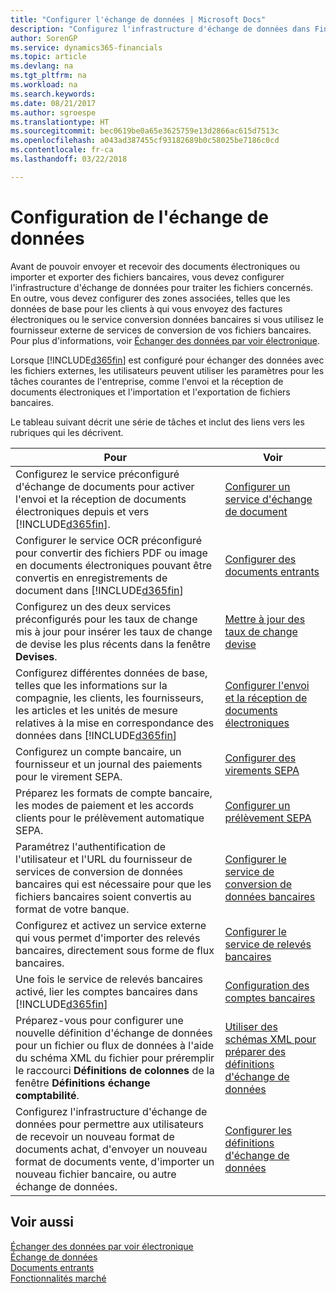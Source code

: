 ```yaml
---
title: "Configurer l'échange de données | Microsoft Docs"
description: "Configurez l'infrastructure d'échange de données dans Finance and Operations, Business edition."
author: SorenGP
ms.service: dynamics365-financials
ms.topic: article
ms.devlang: na
ms.tgt_pltfrm: na
ms.workload: na
ms.search.keywords: 
ms.date: 08/21/2017
ms.author: sgroespe
ms.translationtype: HT
ms.sourcegitcommit: bec0619be0a65e3625759e13d2866ac615d7513c
ms.openlocfilehash: a043ad387455cf93182689b0c58025be7186c0cd
ms.contentlocale: fr-ca
ms.lasthandoff: 03/22/2018

---
```

# <a name="setting-up-data-exchange"></a>Configuration de l'échange de données
Avant de pouvoir envoyer et recevoir des documents électroniques ou importer et exporter des fichiers bancaires, vous devez configurer l'infrastructure d'échange de données pour traiter les fichiers concernés. En outre, vous devez configurer des zones associées, telles que les données de base pour les clients à qui vous envoyez des factures électroniques ou le service conversion données bancaires si vous utilisez le fournisseur externe de services de conversion de vos fichiers bancaires. Pour plus d'informations, voir [Échanger des données par voir électronique](across-data-exchange.md).  

 Lorsque [!INCLUDE[d365fin](includes/d365fin_md.md)] est configuré pour échanger des données avec les fichiers externes, les utilisateurs peuvent utiliser les paramètres pour les tâches courantes de l'entreprise, comme l'envoi et la réception de documents électroniques et l'importation et l'exportation de fichiers bancaires.  

 Le tableau suivant décrit une série de tâches et inclut des liens vers les rubriques qui les décrivent.  

|**Pour**|**Voir**|  
|------------|-------------|  
|Configurez le service préconfiguré d'échange de documents pour activer l'envoi et la réception de documents électroniques depuis et vers [!INCLUDE[d365fin](includes/d365fin_md.md)].|[Configurer un service d'échange de document](across-how-to-set-up-a-document-exchange-service.md)|  
|Configurer le service OCR préconfiguré pour convertir des fichiers PDF ou image en documents électroniques pouvant être convertis en enregistrements de document dans [!INCLUDE[d365fin](includes/d365fin_md.md)]|[Configurer des documents entrants](across-how-setup-income-documents.md)|  
|Configurez un des deux services préconfigurés pour les taux de change mis à jour pour insérer les taux de change de devise les plus récents dans la fenêtre **Devises**.|[Mettre à jour des taux de change devise](finance-how-update-currencies.md)|  
|Configurez différentes données de base, telles que les informations sur la compagnie, les clients, les fournisseurs, les articles et les unités de mesure relatives à la mise en correspondance des données dans [!INCLUDE[d365fin](includes/d365fin_md.md)]|[Configurer l'envoi et la réception de documents électroniques](across-how-to-set-up-electronic-document-sending-and-receiving.md)|  
|Configurez un compte bancaire, un fournisseur et un journal des paiements pour le virement SEPA.|[Configurer des virements SEPA](finance-how-to-set-up-sepa-credit-transfer.md)|  
|Préparez les formats de compte bancaire, les modes de paiement et les accords clients pour le prélèvement automatique SEPA.|[Configurer un prélèvement SEPA](finance-how-to-set-up-sepa-direct-debit.md)|  
|Paramétrez l'authentification de l'utilisateur et l'URL du fournisseur de services de conversion de données bancaires qui est nécessaire pour que les fichiers bancaires soient convertis au format de votre banque.|[Configurer le service de conversion de données bancaires](bank-how-setup-bank-data-conversion-service.md)|  
|Configurez et activez un service externe qui vous permet d'importer des relevés bancaires, directement sous forme de flux bancaires.|[Configurer le service de relevés bancaires](bank-how-setup-bank-statement-service.md)|  
|Une fois le service de relevés bancaires activé, lier les comptes bancaires dans [!INCLUDE[d365fin](includes/d365fin_md.md)]|[Configuration des comptes bancaires](bank-how-setup-bank-accounts.md)|  
|Préparez-vous pour configurer une nouvelle définition d'échange de données pour un fichier ou flux de données à l'aide du schéma XML du fichier pour préremplir le raccourci **Définitions de colonnes** de la fenêtre **Définitions échange comptabilité**.|[Utiliser des schémas XML pour préparer des définitions d'échange de données](across-how-to-use-xml-schemas-to-prepare-data-exchange-definitions.md)|  
|Configurez l'infrastructure d'échange de données pour permettre aux utilisateurs de recevoir un nouveau format de documents achat, d'envoyer un nouveau format de documents vente, d'importer un nouveau fichier bancaire, ou autre échange de données.|[Configurer les définitions d'échange de données](across-how-to-set-up-data-exchange-definitions.md)|  

## <a name="see-also"></a>Voir aussi  
[Échanger des données par voir électronique](across-data-exchange.md)  
[Échange de données](across-exchange-data.md)   
[Documents entrants](across-income-documents.md)  
[Fonctionnalités marché](ui-across-business-areas.md)  

